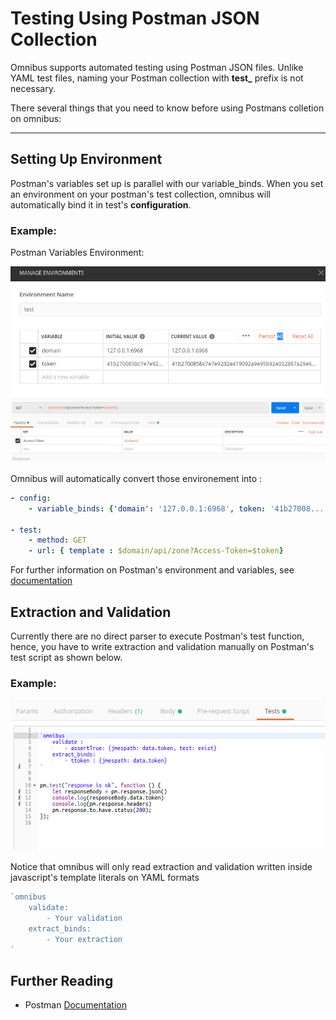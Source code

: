 # Testing Using Postman JSON Collection

Omnibus supports automated testing using Postman JSON files. Unlike YAML test files, naming your Postman collection with **test_** prefix is not necessary.

There several things that you need to know before using Postmans colletion on omnibus:

--------------------

## Setting Up Environment

Postman's variables set up is parallel with our variable_binds. When you set an environment on your postman's test collection, omnibus will automatically bind it in test's  **configuration**. 

### Example:

Postman Variables Environment:

![Postman Environment](./src/img/docs_2.png)
![Postman Environment](./src/img/docs_1.png)

Omnibus will automatically convert those environement into :

```yaml
- config:
    - variable_binds: {'domain': '127.0.0.1:6968', token: '41b27008...' }

- test:
    - method: GET
    - url: { template : $domain/api/zone?Access-Token=$token}

```

For further information on Postman's environment and variables, see [documentation](https://learning.getpostman.com/docs/postman/environments_and_globals/intro_to_environments_and_globals/)


## Extraction and Validation

Currently there are no direct parser to execute Postman's test function, hence, you have to write extraction and validation manually on Postman's test script as shown below.

### Example:
![Postman Test Script](./src/img/docs_3.png)

Notice that omnibus will only read extraction and validation written inside javascript's template literals on YAML formats
```javascript
`omnibus
    validate: 
        - Your validation
    extract_binds:
        - Your extraction
`
```

## Further Reading

- Postman [Documentation](https://learning.getpostman.com/docs/postman/launching_postman/installation_and_updates/) 